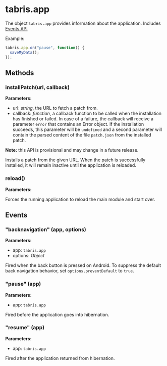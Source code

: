 # tabris.app
The object `tabris.app` provides information about the application.
Includes [Events API](Events.md)

Example:

```js
tabris.app.on("pause", function() {
  saveMyData();
});
```

## Methods
### installPatch(url, callback)


**Parameters:** 

- url: *string*, the URL to fetch a patch from.
- callback: *function*, a callback function to be called when the installation has finished or failed. In case of a failure, the callback will receive a parameter `error` that contains an Error object. If the installation succeeds, this parameter will be `undefined` and a second parameter will contain the parsed content of the file `patch.json` from the installed patch.


**Note:** this API is provisional and may change in a future release.

Installs a patch from the given URL. When the patch is successfully installed, it will remain inactive until the application is reloaded.

### reload()


**Parameters:** 



Forces the running application to reload the main module and start over.


## Events
### "backnavigation" (app, options)

**Parameters:** 

- app: `tabris.app`
- options: *Object*

Fired when the back button is pressed on Android. To suppress the default back navigation behavior, set `options.preventDefault` to `true`.

### "pause" (app)

**Parameters:** 

- app: `tabris.app`

Fired before the application goes into hibernation.

### "resume" (app)

**Parameters:** 

- app: `tabris.app`

Fired after the application returned from hibernation.


